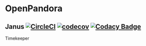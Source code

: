 # OpenPandora 
## Janus [![CircleCI](https://circleci.com/gh/tjololo/openpandora-janus.svg?style=svg)](https://circleci.com/gh/tjololo/openpandora-janus) [![codecov](https://codecov.io/gh/tjololo/openpandora-janus/branch/master/graph/badge.svg)](https://codecov.io/gh/tjololo/openpandora-janus) [![Codacy Badge](https://api.codacy.com/project/badge/Grade/06ec8b72f50f4002941792795454a9c0)](https://www.codacy.com/app/vemundg/openpandora-janus?utm_source=github.com&amp;utm_medium=referral&amp;utm_content=tjololo/openpandora-janus&amp;utm_campaign=Badge_Grade)
Timekeeper